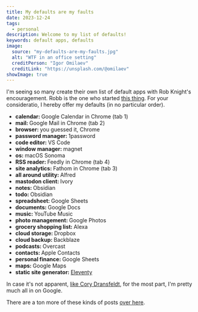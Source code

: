 ```yaml
---
title: My defaults are my faults
date: 2023-12-24
tags:
  - personal
description: Welcome to my list of defaults!
keywords: default apps, defaults
image:
  source: "my-defaults-are-my-faults.jpg"
  alt: "WTF in an office setting"
  creditPerson: "Igor Omilaev"
  creditLink: "https://unsplash.com/@omilaev"
showImage: true
---
```


I'm seeing so many create their own list of default apps with Rob Knight's encouragement. Robb is the one who started [this thing](https://defaults.rknight.me/). For your consideratio, I hereby offer my defaults (in no particular order).

- <strong>calendar: </strong>Google Calendar in Chrome (tab 1)
- <strong>mail: </strong>Google Mail in Chrome (tab 2)
- <strong>browser: </strong>you guessed it, Chrome
- <strong>password manager: </strong>1password
- <strong>code editor: </strong>VS Code
- <strong>window manager: </strong>magnet
- <strong>os: </strong>macOS Sonoma
- <strong>RSS reader: </strong>Feedly in Chrome (tab 4)
- <strong>site analytics: </strong>Fathom in Chrome (tab 3)
- <strong>all around utility: </strong>Alfred
- <strong>mastodon client: </strong>Ivory
- <strong>notes: </strong>Obsidian
- <strong>todo: </strong>Obsidian
- <strong>spreadsheet: </strong>Google Sheets
- <strong>documents: </strong>Google Docs
- <strong>music: </strong>YouTube Music
- <strong>photo management: </strong>Google Photos
- <strong>grocery shopping list: </strong>Alexa
- <strong>cloud storage: </strong>Dropbox
- <strong>cloud backup: </strong>Backblaze
- <strong>podcasts: </strong>Overcast
- <strong>contacts: </strong>Apple Contacts
- <strong>personal finance: </strong>Google Sheets
- <strong>maps: </strong>Google Maps
- <strong>static site generator: </strong>[Eleventy](https://www.11ty.dev/)

In case it's not apparent, [like Cory Dransfeldt](https://coryd.dev/posts/2023/leaning-into-google-services/), for the most part, I'm pretty much all in on Google.

There are a ton more of these kinds of posts [over here](https://defaults.rknight.me/).